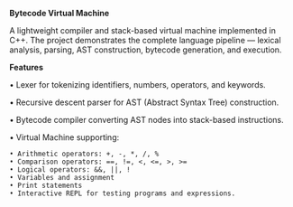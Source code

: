 **Bytecode Virtual Machine**

A lightweight compiler and stack-based virtual machine implemented in C++. The project demonstrates the complete language pipeline — lexical analysis, parsing, AST construction, bytecode generation, and execution.

**Features**

• Lexer for tokenizing identifiers, numbers, operators, and keywords.

• Recursive descent parser for AST (Abstract Syntax Tree) construction.

• Bytecode compiler converting AST nodes into stack-based instructions.

• Virtual Machine supporting:

    • Arithmetic operators: +, -, *, /, %
    • Comparison operators: ==, !=, <, <=, >, >=
    • Logical operators: &&, ||, !
    • Variables and assignment
    • Print statements
    • Interactive REPL for testing programs and expressions.
    
